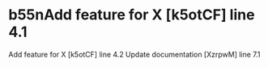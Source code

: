 # b55nAdd feature for X [k5otCF] line 4.1
Add feature for X [k5otCF] line 4.2
Update documentation [XzrpwM] line 7.1
